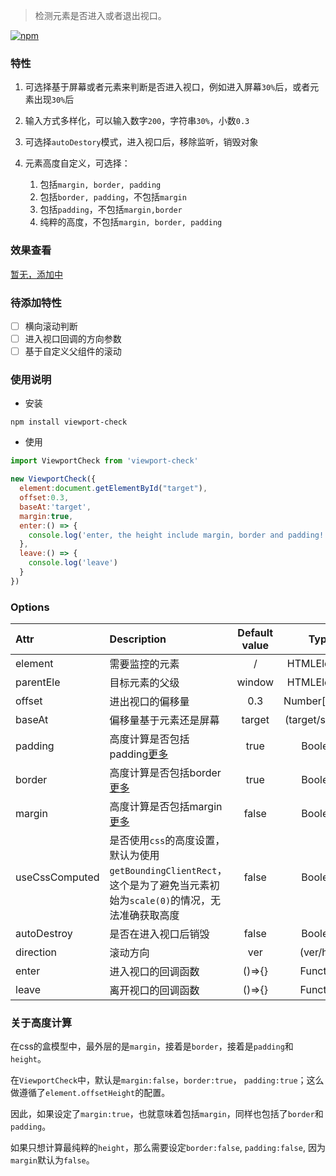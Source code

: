 > 检测元素是否进入或者退出视口。

[![npm](https://img.shields.io/npm/v/viewport-check.svg)](https://www.npmjs.com/package/viewport-check)


### 特性

1. 可选择基于屏幕或者元素来判断是否进入视口，例如进入屏幕`30%`后，或者元素出现`30%`后

2. 输入方式多样化，可以输入数字`200`，字符串`30%`，小数`0.3`

3. 可选择`autoDestory`模式，进入视口后，移除监听，销毁对象

4. 元素高度自定义，可选择：
    
    1. 包括`margin, border, padding`
    2. 包括`border, padding`，不包括`margin`
    3. 包括`padding`，不包括`margin,border`
    4. 纯粹的高度，不包括`margin, border, padding`


### 效果查看

[暂无，添加中](https://stonehank.github.io/viewport-check)


### 待添加特性

- [ ] 横向滚动判断
- [ ] 进入视口回调的方向参数
- [ ] 基于自定义父组件的滚动

### 使用说明

* 安装

`npm install viewport-check`


* 使用

```js
import ViewportCheck from 'viewport-check'

new ViewportCheck({
  element:document.getElementById("target"),
  offset:0.3,
  baseAt:'target',
  margin:true,
  enter:() => {
    console.log('enter, the height include margin, border and padding!')
  },
  leave:() => {
    console.log('leave')
  }
})

```

### Options

|Attr|Description|Default value|Type|Required|
|:---|:---|:---:|:---:|:---:|
|element  |需要监控的元素|/|HTMLElement|true|
|parentEle|目标元素的父级|window|HTMLElement|false|
|offset|进出视口的偏移量|0.3|Number[String]|false|
|baseAt|偏移量基于元素还是屏幕|target|(target/screen)|false|
|padding|高度计算是否包括padding[更多](#关于高度计算)|true|Boolean|false|
|border|高度计算是否包括border[更多](#关于高度计算)|true|Boolean|false|
|margin|高度计算是否包括margin[更多](#关于高度计算)|false|Boolean|false|
|useCssComputed|是否使用`css`的高度设置，默认为使用`getBoundingClientRect`，这个是为了避免当元素初始为`scale(0)`的情况，无法准确获取高度|false|Boolean|false|
|autoDestroy|是否在进入视口后销毁|false|Boolean|false|
|direction|滚动方向|ver|(ver/hor)|false|
|enter|进入视口的回调函数|()=>{}|Function|false|
|leave|离开视口的回调函数|()=>{}|Function|false|


### 关于高度计算

在css的盒模型中，最外层的是`margin`，接着是`border`，接着是`padding`和`height`。

在`ViewportCheck`中，默认是`margin:false`，`border:true`， `padding:true`；这么做遵循了`element.offsetHeight`的配置。

因此，如果设定了`margin:true`，也就意味着包括`margin`，同样也包括了`border`和`padding`。

如果只想计算最纯粹的`height`，那么需要设定`border:false`, `padding:false`, 因为`margin`默认为`false`。
